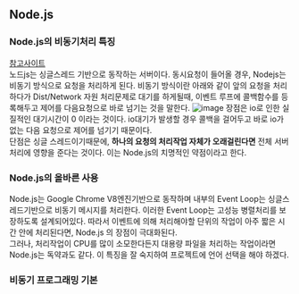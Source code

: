 ## Node.js

### Node.js의 비동기처리 특징
[참고사이트](http://www.nextree.co.kr/p7292/)  
노드js는 싱글스레드 기반으로 동작하는 서버이다. 동시요청이 들어올 경우, Nodejs는 비동기 방식으로 요청을 처리하게 된다.
비동기 방식이란 아래와 같이 앞의 요청을 처리하다가 Dist/Network 자원 처리문제로 대기를 하게될때, 이벤트 루프에
콜백함수를 등록해두고 제어를 다음요청으로 바로 넘기는 것을 말한다. 
![image](http://www.nextree.co.kr/content/images/2016/09/syhan_140320_node1_041.png)
장점은 io로 인한 실질적인 대기시간이 0 이라는 것이다. io대기가 발생할 경우 콜백을 걸어두고 바로 io가없는 다음
요청으로 제어를 넘기기 때문이다.  
단점은 싱글 스레드이기때문에, **하나의 요청의 처리작업 자체가 오래걸린다면** 전체 서버 처리에 영향을 준다는 것이다.
이는 Node.js의 치명적인 약점이라고 한다.

### Node.js의 올바른 사용
Node.js는 Google Chrome V8엔진기반으로 동작하며 내부의 Event Loop는 싱글스레드기반으로 비동기 메시지를 처리한다.
이러한 Event Loop는 고성능 병렬처리를 보장하도록 설계되어있다. 따라서 이벤트에 의해 처리해야할 단위의 작업이 
아주 짧은 시간 안에 처리된다면, Node.js 의 장점이 극대화된다.  
그러나, 처리작업이 CPU를 많이 소모한다든지 대용량 파일을 처리하는 작업이라면 Node.js는 독약과도 같다. 이 특징을
잘 숙지하여 프로젝트에 언어 선택을 해야 하겠다.

### 비동기 프로그래밍 기본
